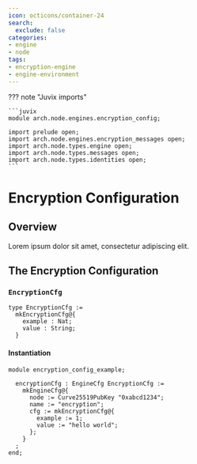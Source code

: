 ```yaml
---
icon: octicons/container-24
search:
  exclude: false
categories:
- engine
- node
tags:
- encryption-engine
- engine-environment
---
```


??? note "Juvix imports"

    ```juvix
    module arch.node.engines.encryption_config;

    import prelude open;
    import arch.node.engines.encryption_messages open;
    import arch.node.types.engine open;
    import arch.node.types.messages open;
    import arch.node.types.identities open;
    ```

# Encryption Configuration

## Overview

Lorem ipsum dolor sit amet, consectetur adipiscing elit.

## The Encryption Configuration

### `EncryptionCfg`

<!-- --8<-- [start:EncryptionCfg] -->
```juvix
type EncryptionCfg :=
  mkEncryptionCfg@{
    example : Nat;
    value : String;
  }
```
<!-- --8<-- [end:EncryptionCfg] -->

#### Instantiation

<!-- --8<-- [start:encryptionCfg] -->
```juvix extract-module-statements
module encryption_config_example;

  encryptionCfg : EngineCfg EncryptionCfg :=
    mkEngineCfg@{
      node := Curve25519PubKey "0xabcd1234";
      name := "encryption";
      cfg := mkEncryptionCfg@{
        example := 1;
        value := "hello world";
      };
    }
  ;
end;
```
<!-- --8<-- [end:encryptionCfg] -->
